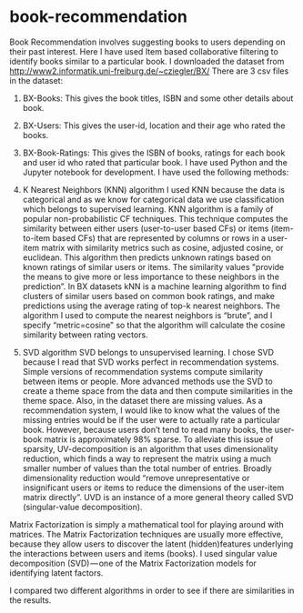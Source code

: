 # book-recommendation

Book Recommendation involves suggesting books to users depending on their past interest. Here I have used Item based collaborative filtering to identify books similar to a particular book.
I downloaded the dataset from http://www2.informatik.uni-freiburg.de/~cziegler/BX/
There are 3 csv files in the dataset:
1.	BX-Books: This gives the book titles, ISBN and some other details about book.
2.	BX-Users: This gives the user-id, location and their age who rated the books.
3.	BX-Book-Ratings: This gives the ISBN of books, ratings for each book and user id who rated that particular book.
I have used Python and the Jupyter notebook for development.
I have used the following methods:
1.	K Nearest Neighbors (KNN) algorithm
I used KNN because the data is categorical and as we know for categorical data we use classification which belongs to supervised learning. KNN algorithm is a family of popular non-probabilistic CF techniques. This technique computes the similarity between either users (user-to-user based CFs) or items (item-to-item based CFs) that are represented by columns or rows in a user-item matrix with similarity metrics such as cosine, adjusted cosine, or euclidean. This algorithm then predicts unknown ratings based on known ratings of similar users or items. The similarity values "provide the means to give more or less importance to these neighbors in the prediction”. In BX datasets kNN is a machine learning algorithm to find clusters of similar users based on common book ratings, and make predictions using the average rating of top-k nearest neighbors. The algorithm I used to compute the nearest neighbors is “brute”, and I specify “metric=cosine” so that the algorithm will calculate the cosine similarity between rating vectors.

2.	SVD algorithm
SVD belongs to unsupervised learning. I chose SVD because I read that SVD works perfect in recommendation systems. Simple versions of recommendation systems compute similarity between items or people. More advanced methods use the SVD to create a theme space from the data and then compute similarities in the theme space. 
Also, in the dataset there are missing values. As a recommendation system, I would like to know what the values of the missing entries would be if the user were to actually rate a particular book. However, because users don’t tend to read many books, the user-book matrix is approximately 98% sparse. To alleviate this issue of sparsity, UV-decomposition is an algorithm that uses dimensionality reduction, which finds a way to represent the matrix using a much smaller number of values than the total number of entries. Broadly dimensionality reduction would “remove unrepresentative or insignificant users or items to reduce the dimensions of the user-item matrix directly”. UVD is an instance of a more general theory called SVD (singular-value decomposition).

Matrix Factorization is simply a mathematical tool for playing around with matrices. The Matrix Factorization techniques are usually more effective, because they allow users to discover the latent (hidden)features underlying the interactions between users and items (books). I used singular value decomposition (SVD) — one of the Matrix Factorization models for identifying latent factors.
 
 I compared two different algorithms in order to see if there are similarities in the results.
